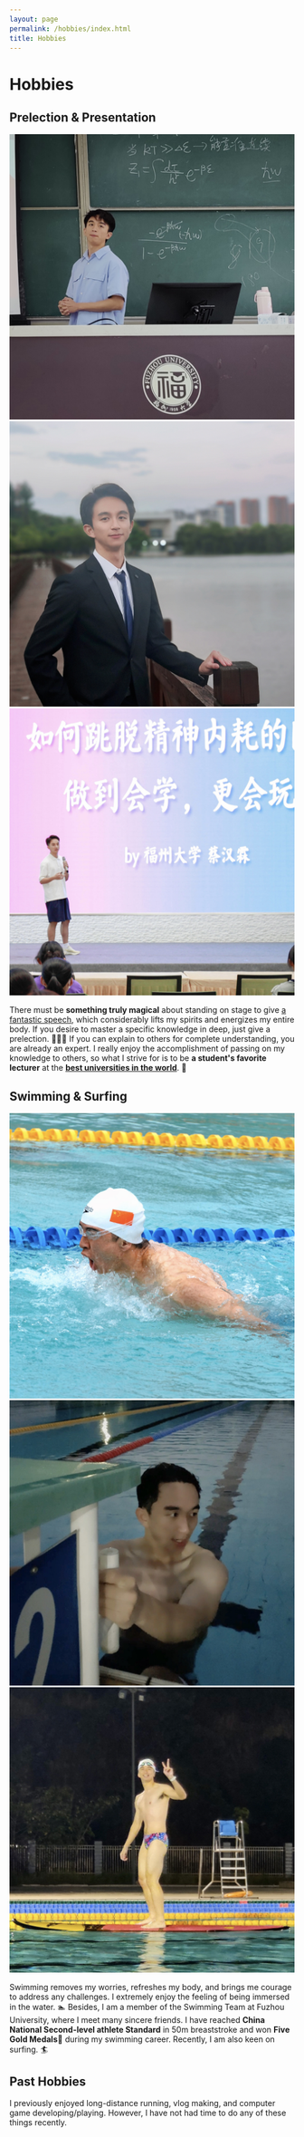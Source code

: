 ```yaml
---
layout: page
permalink: /hobbies/index.html
title: Hobbies
---
```


# Hobbies

## Prelection & Presentation

<div class="third">
<img src="/images/prelection1.JPG">
<img src="/images/speech1.JPG">
<img src="/images/speech.JPG">
</div>


There must be **something truly magical** about standing on stage to give [a fantastic speech], which considerably lifts my spirits and energizes my entire body. If you desire to master a specific knowledge in deep, just give a prelection. 🧑🏻‍🏫 If you can explain to others for complete understanding, you are already an expert. I really enjoy the accomplishment of passing on my knowledge to others, so what I strive for is to be **a student's favorite lecturer** at the **[best universities in the world]**. 🏫

[a fantastic speech]:https://www.bilibili.com/video/BV1pG4y1a7pw/?share_source=copy_web&amp;vd_source=c8936a3bacfd65375f9e88b3bb9a12ba
[best universities in the world]:https://www.hku.hk/

## Swimming & Surfing

<div class="third">
<img src="/images/swimming2.JPG">
<img src="/images/swimming.JPG">
<img src="/images/surfing1.JPG">
</div>



Swimming removes my worries, refreshes my body, and brings me courage to address any challenges. I extremely enjoy the feeling of being immersed in the water. 🏊 Besides, I am a member of the Swimming Team at Fuzhou University, where I meet many sincere friends. I have reached **China National Second-level athlete Standard** in 50m breaststroke and won **Five Gold Medals🏅️** during my swimming career. Recently, I am also keen on surfing. 🏄

## Past Hobbies

I previously enjoyed long-distance running, vlog making, and computer game developing/playing. However, I have not had time to do any of these things recently.
